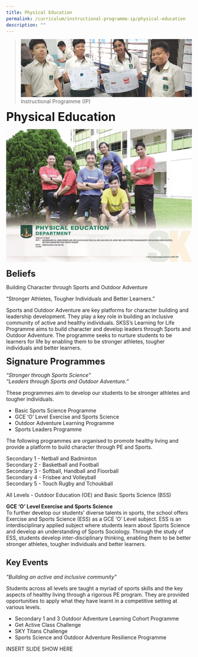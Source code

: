 ```yaml
---
title: Physical Education
permalink: /curriculum/instructional-programme-ip/physical-education
description: ""
---
```

>![](/images/Curriculum/Curriculum.jpg)
>Instructional Programme (IP)

**<font size=6>Physical Education</font>**

![](/images/Curriculum/Seng%20Kang_Department_Physical%20Education.jpg)

**<font size=5>Beliefs</font>**

Building Character through Sports and Outdoor Adventure

“Stronger Athletes, Tougher Individuals and Better Learners.”

Sports and Outdoor Adventure are key platforms for character building and leadership development. They play a key role in building an inclusive community of active and healthy individuals. SKSS’s Learning for Life Programme aims to build character and develop leaders through Sports and Outdoor Adventure. The programme seeks to nurture students to be learners for life by enabling them to be stronger athletes, tougher individuals and better learners. 

**<font size=5>Signature Programmes</font>**

_“Stronger through Sports Science”_<br>
_“Leaders through Sports and Outdoor Adventure.”_

These programmes aim to develop our students to be stronger athletes and tougher individuals. 

*   Basic Sports Science Programme
*   GCE ‘O’ Level Exercise and Sports Science
*   Outdoor Adventure Learning Programme
*   Sports Leaders Programme

The following programmes are organised to promote healthy living and provide a platform to build character through PE and Sports.

Secondary 1 - Netball and Badminton<br>
Secondary 2 - Basketball and Football<br>
Secondary 3 - Softball, Handball and Floorball<br>
Secondary 4 - Frisbee and Volleyball<br>
Secondary 5 - Touch Rugby and Tchoukball

All Levels - Outdoor Education (OE) and Basic Sports Science (BSS)

**GCE ‘O’ Level Exercise and Sports Science**<br>
To further develop our students’ diverse talents in sports, the school offers Exercise and Sports Science (ESS) as a GCE ‘O’ Level subject. ESS is an interdisciplinary applied subject where students learn about Sports Science and develop an understanding of Sports Sociology. Through the study of ESS, students develop inter-disciplinary thinking, enabling them to be better stronger athletes, tougher individuals and better learners. 

  

Key Events
----------

_"Building an active and inclusive community"_ 

Students across all levels are taught a myriad of sports skills and the key aspects of healthy living through a rigorous PE program. They are provided opportunities to apply what they have learnt in a competitive setting at various levels.

*   Secondary 1 and 3 Outdoor Adventure Learning Cohort Programme
*   Get Active Class Challenge
*   SKY Titans Challenge
*   Sports Science and Outdoor Adventure Resilience Programme


INSERT SLIDE SHOW HERE